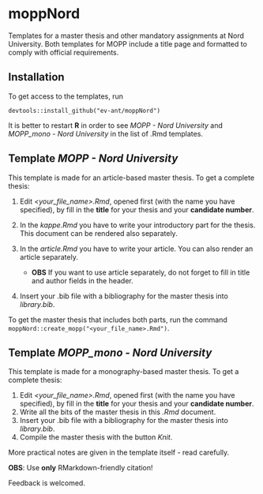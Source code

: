 # moppNord
Templates for a master thesis and other mandatory assignments at Nord University. Both templates for MOPP include a title page and formatted to comply with official requirements.
## Installation
To get access to the templates, run

`devtools::install_github("ev-ant/moppNord")`

It is better to restart **R** in order to see *MOPP - Nord University* and *MOPP_mono - Nord University* in the list of \.Rmd templates.

## Template *MOPP - Nord University*
This template is made for an article-based master thesis. To get a complete thesis:

1. Edit *<your_file_name>.Rmd*, opened first (with the name you have specified), by fill in the **title** for your thesis and your **candidate number**.
2. In the *kappe.Rmd* you have to write your introductory part for the thesis. This document can be rendered also separately.
3. In the *article.Rmd* you have to write your article. You can also render an article separately.

    * **OBS** If you want to use article separately, do not forget to fill in title and author fields in the header.
    
4. Insert your \.bib file with a bibliography for the master thesis into *library.bib*.

To get the master thesis that includes both parts, run the command `moppNord::create_mopp("<your_file_name>.Rmd")`.

## Template *MOPP_mono - Nord University*
This template is made for a monography-based master thesis. To get a complete thesis:

1. Edit *<your_file_name>.Rmd*, opened first (with the name you have specified), by fill in the **title** for your thesis and your **candidate number**.
2. Write all the bits of the master thesis in this *.Rmd* document.
3. Insert your \.bib file with a bibliography for the master thesis into *library.bib*.
4. Compile the master thesis with the button *Knit*.

More practical notes are given in the template itself - read carefully.

**OBS**: Use **only** RMarkdown-friendly citation!

Feedback is welcomed.
